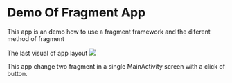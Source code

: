 # Demo Of Fragment App 
This app is an demo how to use a fragment framework and the diferent method of fragment


The last visual of app layout 
![](Screenrecorder_app_demo.gif)

This app change two fragment in a single MainActivity screen with a click of button.
